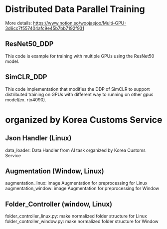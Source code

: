# Distributed Data Parallel Training
More details: https://www.notion.so/woojaejoo/Multi-GPU-3d6cc7f557404afc9e45b7bb7192f931
## ResNet50_DDP
This code is example for training with multiple GPUs using the ResNet50 model.
## SimCLR_DDP
This code implementation that modifies the DDP of SimCLR to support distributed training on GPUs with different way to running on other gpus model(ex. rtx4090).
# organized by Korea Customs Service
## Json Handler (Linux)
data_loader: Data Handler from AI task organized by Korea Customs Service
## Augmentation (Window, Linux)
augmentation_linux: image Augmentation for preprocessing for Linux  
augmentation_window: image Augmentation for preprocessing for Window
## Folder_Controller (window, Linux)
folder_controller_linux.py: make normalized folder structure for Linux  
folder_controller_window.py: make normalized folder structure for Window
